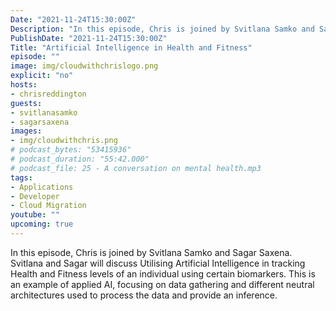 ```yaml
---
Date: "2021-11-24T15:30:00Z"
Description: "In this episode, Chris is joined by Svitlana Samko and Sagar Saxene. Svitlana and Sagar will discuss Utilising Artificial Intelligence in tracking Health and Fitness levels of an individual using certain biomarkers. This is an example of applied AI, focusing on data gathering and different neutral architectures used to process the data and provide an inference."
PublishDate: "2021-11-24T15:30:00Z"
Title: "Artificial Intelligence in Health and Fitness"
episode: ""
image: img/cloudwithchrislogo.png
explicit: "no"
hosts:
- chrisreddington
guests:
- svitlanasamko
- sagarsaxena
images:
- img/cloudwithchris.png
# podcast_bytes: "53415936"
# podcast_duration: "55:42.000"
# podcast_file: 25 - A conversation on mental health.mp3
tags:
- Applications
- Developer
- Cloud Migration
youtube: ""
upcoming: true
---
```

In this episode, Chris is joined by Svitlana Samko and Sagar Saxena. Svitlana and Sagar will discuss Utilising Artificial Intelligence in tracking Health and Fitness levels of an individual using certain biomarkers. This is an example of applied AI, focusing on data gathering and different neutral architectures used to process the data and provide an inference.
